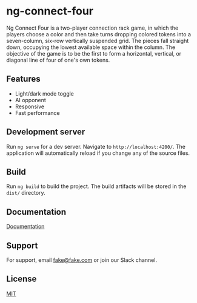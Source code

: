 # ng-connect-four

Ng Connect Four is a two-player connection rack game, in which the players choose a color and then take turns dropping colored tokens into a seven-column, six-row vertically suspended grid. The pieces fall straight down, occupying the lowest available space within the column. The objective of the game is to be the first to form a horizontal, vertical, or diagonal line of four of one's own tokens.

## Features

- Light/dark mode toggle
- AI opponent
- Responsive
- Fast performance

## Development server

Run `ng serve` for a dev server. Navigate to `http://localhost:4200/`. The application will automatically reload if you change any of the source files.

## Build

Run `ng build` to build the project. The build artifacts will be stored in the `dist/` directory.

## Documentation

[Documentation](https://linktodocumentation)

## Support

For support, email fake@fake.com or join our Slack channel.

## License

[MIT](https://choosealicense.com/licenses/mit/)
